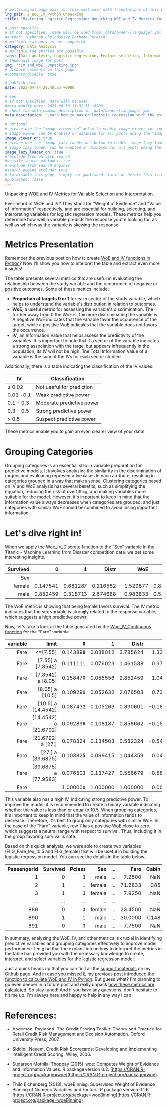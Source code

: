 ```yaml
---
# multilingual page pair id, this must pair with translations of this page. (This name must be unique)
lng_pair: 2_WoE_IV_Python_Unpacking
title: "Mastering Logistic Regression: Unpacking WOE and IV Metrics for Variable Selection and Interpretation."

# post specific
# if not specified, .name will be used from _data/owner/[language].yml
#author: "Deborah Cholodoysky Barbedo Pereira"
# multiple category is not supported
category: Data Analysis
# multiple tag entries are possible
tags: [Data analysis, Logistic regression, Feature selection, Information Value (IV), Weight of Evidence (WoE), Predictive modeling, Titanic dataset ]
# thumbnail image for post
img: ":IV_and_WoE _Unpacking.jpg"
# disable comments on this page
#comments_disable: true

# publish date
date: 2023-04-24 20:48:53 +0900

# seo
# if not specified, date will be used.
#meta_modify_date: 2021-08-10 11:32:53 +0900
# check the meta_common_description in _data/owner/[language].yml
meta_description: "Learn how to master logistic regression with the essential WOE and IV metrics for variable selection and interpretation. Discover how to predict responses and interpret variable skewing with this informative guide, including practical tips and insights from our expert."

# optional
# please use the "image_viewer_on" below to enable image viewer for individual pages or posts (_posts/ or [language]/_posts folders).
# image viewer can be enabled or disabled for all posts using the "image_viewer_posts: true" setting in _data/conf/main.yml.
image_viewer_on: true
# please use the "image_lazy_loader_on" below to enable image lazy loader for individual pages or posts (_posts/ or [language]/_posts folders).
# image lazy loader can be enabled or disabled for all posts using the "image_lazy_loader_posts: true" setting in _data/conf/main.yml.
image_lazy_loader_on: true
# exclude from on site search
#on_site_search_exclude: true
# exclude from search engines
#search_engine_exclude: true
# to disable this page, simply set published: false or delete this file
#published: false
---
```


<!-- outline-start -->

Unpacking WOE and IV Metrics for Variable Selection and Interpretation.

<!-- outline-end -->

Ever heard of WOE and IV? They stand for "Weight of Evidence" and "Value of Information" respectively, and are essential for building, selecting, and interpreting variables for logistic regression models. These metrics help you determine how well a variable predicts the response you're looking for, as well as which way the variable is skewing the response.

# Metrics Presentation

Remember the previous post on how to create [WoE and IV functions in Python](https://deborahbarbedo.github.io/posts/2023-04-09-WoE_IV_Python_Function)? Now I'll show you how to interpret the table and extract even more insights!

The table presents several metrics that are useful in evaluating the relationship between the study variable and the occurrence of negative or positive outcomes. Some of these metrics include:
-	**Proportion of targets 0 or 1** for each sector of the study variable, which helps to understand the variable's distribution in relation to outcomes.
-	**WoE**, a useful metric for assessing the variable's discrimination. The further away from 0 the WoE is, the more discriminating the variable is. A negative WoE indicates that the variable favor the occurrence of the target, while a positive WoE indicates that the variable does not favors the occurrence.
-	**IV**, an Information Value that helps assess the predictivity of the variables. It is important to note that if a sector of the variable indicates a strong association with the target but appears infrequently in the population, its IV will not be high. The Total Information Value of a variable is the sum of the IVs for each sector studied.


Additionally, there is a table indicating the classification of the IV values:

| IV        | Classification            |
|-----------|---------------------------|
| ≤ 0.02   | Not useful for prediction |
| 0.02 -0.1 | Weak predictive power     |
| 0.1 - 0.3 | Moderate predictive power |
| 0.3 - 0.5 | Strong predictive power   |
| \> 0.5     | Suspect predictive power  |



These metrics enable you to gain an even clearer view of your data!


# Grouping Categories

Grouping categories is an essential step in variable preparation for predictive models. It involves analyzing the similarity in the discrimination of targets and evaluating representative cases in each attribute, resulting in categories grouped in a way that makes sense. Clustering categories based on IV and WoE analysis has several benefits, such as simplifying the equation, reducing the risk of overfitting, and making variables more suitable for the model. However, it's important to keep in mind that the information value always decreases when categories are grouped, and just categories with similar WoE should be combined to avoid losing important information.


# Let's dive right in!

When we apply the [Woe_IV_Discrete function](https://gist.github.com/DeborahBarbedo/08ed242316fe3b9ed3350460e2a140f3) to the "Sex" variable in the [Titanic - Machine Learning from Disaster](https://www.kaggle.com/competitions/titanic/data) competition data, we get some interesting insights.

| Survived |        0 |        1 |    Distr |       WoE |       IV | IV_total |
|---------:|---------:|---------:|---------:|----------:|---------:|---------:|
|      Sex |          |          |          |           |          |          |
|   female | 0.147541 | 0.681287 | 0.216562 | -1.529877 | 0.816565 | 1.341681 |
|     male | 0.852459 | 0.318713 | 2.674688 |  0.983833 | 0.525116 | 1.341681 |


The WoE metric is showing that being female favors survival. The IV metric indicates that the sex variable is strongly related to the response variable, which suggests a high predictive power.

Now, let's take a look at the table generated by the [Woe_IV_Continuous function](https://gist.github.com/DeborahBarbedo/d9ddd529f9b4359e4a867a649ab9544b) for the "Fare" variable.


| variable |                 limit |        0 |        1 |    Distr |       WoE |   IV |
|---------:|----------------------:|---------:|---------:|---------:|----------:|-----:|
|     Fare |              <=[7.55] | 0.143898 | 0.038012 | 3.785624 |  1.331211 | 0.14 |
|     Fare |     [7.55] a [7.8542] | 0.111111 | 0.076023 | 1.461538 |  0.379490 | 0.01 |
|     Fare |     [7.8542] a [8.05] | 0.158470 | 0.055556 | 2.852459 |  1.048181 | 0.11 |
|     Fare |       [8.05] a [10.5] | 0.109290 | 0.052632 | 2.076503 |  0.730685 | 0.04 |
|     Fare |    [10.5] a [14.4542] | 0.087432 | 0.105263 | 0.830601 | -0.185606 | 0.00 |
|     Fare | [14.4542] a [21.6792] | 0.092896 | 0.108187 | 0.858662 | -0.152380 | 0.00 |
|     Fare |     [21.6792] a [27.] | 0.078324 | 0.134503 | 0.582324 | -0.540729 | 0.03 |
|     Fare |     [27.] a [39.6875] | 0.103825 | 0.099415 | 1.044359 |  0.043403 | 0.00 |
|     Fare | [39.6875] a [77.9583] | 0.076503 | 0.137427 | 0.556679 | -0.585766 | 0.04 |
|     Fare |                       | 1.000000 | 1.000000 | 1.000000 |  0.000000 | 0.37 |

This variable also has a high IV, indicating strong predictive power. To improve the model, it is recommended to create a binary variable indicating whether the value is less than or equal to 10.5. When grouping categories, it's important to keep in mind that the value of information tends to decrease. Therefore, it's best to group only categories with similar WoE. In the case of the "Fare" variable, row 7 has a positive WoE close to zero, which suggests a neutral range with respect to survival. Thus, including it in the group favoring survival is safe.

Based on this quick analysis, we were able to create two variables (FLG_Fare_leq_10.5 and FLG_female) that will be useful in building the logistic regression model. You can see the details in the table below.

| PassengerId | Survived | Pclass |    Sex | ... |    Fare | Cabin | Embarked | FLG_female | FLG_Fare_leq_10.5 |
|------------:|---------:|-------:|-------:|----:|--------:|------:|---------:|-----------:|------------------:|
|           1 |        0 |      3 |   male | ... |  7.2500 |   NaN |        S |          0 |                 1 |
|           2 |        1 |      1 | female | ... | 71.2833 |   C85 |        C |          1 |                 0 |
|           3 |        1 |      3 | female | ... |  7.9250 |   NaN |        S |          1 |                 1 |
|         ... |      ... |    ... |    ... | ... |     ... |   ... |      ... |        ... |               ... |
|         889 |        0 |      3 | female | ... | 23.4500 |   NaN |        S |          1 |                 0 |
|         890 |        1 |      1 |   male | ... | 30.0000 |  C148 |        C |          0 |                 0 |
|         891 |        0 |      3 |   male | ... |  7.7500 |   NaN |        Q |          0 |                 1 |


In summary, analyzing the WoE, IV, and other metrics is crucial in identifying predictive variables and grouping categories effectively to improve model performance. I'm glad that the explanation on how to interpret the metrics in the table has provided you with the necessary knowledge to create, interpret, and select variables for the logistic regression model.


Just a quick heads up that you can find all the [support materials](https://github.com/DeborahBarbedo/Supporting_materials/tree/main/IV_WoE) on my Github page. And in case you missed it, my previous post introduced the [function to calculate WoE and IV in Python](https://deborahbarbedo.github.io/posts/2023-04-09-WoE_IV_Python_Function). But guess what? I'm planning to go even deeper in a future post and really unpack [how these metrics are calculated](https://deborahbarbedo.github.io/posts/2023-06-05-WoE_IV_Calculation). So stay tuned! And if you have any questions, don't hesitate to hit me up. I'm always here and happy to help in any way I can.

# References:

* Anderson, Raymond. The Credit Scoring Toolkit: Theory and Practice for Retail Credit Risk Management and Decision Automation. Oxford University Press, 2007.

* Siddiqi, Naeem. Credit Risk Scorecards: Developing and Implementing Intelligent Credit Scoring. Wiley, 2006.

* Sudarson Mothilal Thoppay (2015). woe: Computes Weight of Evidence and Information Values. R package version 0.2.
  [https://CRAN.R-project.org/package=woe](https://CRAN.R-project.org/package=woe)

* Thilo Eichenberg (2018). woeBinning: Supervised Weight of Evidence Binning of Numeric Variables and Factors. R package
  version 0.1.6. [https://CRAN.R-project.org/package=woeBinning](https://CRAN.R-project.org/package=woeBinning)
